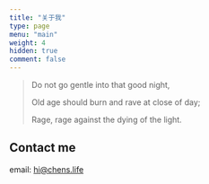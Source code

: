 ```yaml
---
title: "关于我"
type: page
menu: "main"
weight: 4
hidden: true
comment: false
---
```


> Do not go gentle into that good night,
>
> Old age should burn and rave at close of day;
>
> Rage, rage against the dying of the light.

## Contact me

email: hi@chens.life
